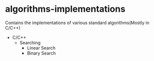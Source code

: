 # algorithms-implementations
Contains the implementations of various standard algorithms(Mostly in C/C++)

- C/C++
  - Searching
    - Linear Search
    - Binary Search
  
